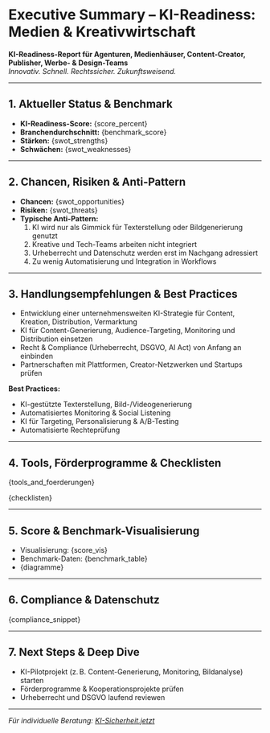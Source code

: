 # Executive Summary – KI-Readiness: Medien & Kreativwirtschaft

**KI-Readiness-Report für Agenturen, Medienhäuser, Content-Creator, Publisher, Werbe- & Design-Teams**  
_Innovativ. Schnell. Rechtssicher. Zukunftsweisend._

---

## 1. Aktueller Status & Benchmark

- **KI-Readiness-Score:** {score_percent}
- **Branchendurchschnitt:** {benchmark_score}
- **Stärken:** {swot_strengths}
- **Schwächen:** {swot_weaknesses}

---

## 2. Chancen, Risiken & Anti-Pattern

- **Chancen:** {swot_opportunities}
- **Risiken:** {swot_threats}
- **Typische Anti-Pattern:**  
  1. KI wird nur als Gimmick für Texterstellung oder Bildgenerierung genutzt  
  2. Kreative und Tech-Teams arbeiten nicht integriert  
  3. Urheberrecht und Datenschutz werden erst im Nachgang adressiert  
  4. Zu wenig Automatisierung und Integration in Workflows

---

## 3. Handlungsempfehlungen & Best Practices

- Entwicklung einer unternehmensweiten KI-Strategie für Content, Kreation, Distribution, Vermarktung
- KI für Content-Generierung, Audience-Targeting, Monitoring und Distribution einsetzen
- Recht & Compliance (Urheberrecht, DSGVO, AI Act) von Anfang an einbinden
- Partnerschaften mit Plattformen, Creator-Netzwerken und Startups prüfen

**Best Practices:**  
- KI-gestützte Texterstellung, Bild-/Videogenerierung  
- Automatisiertes Monitoring & Social Listening  
- KI für Targeting, Personalisierung & A/B-Testing  
- Automatisierte Rechteprüfung

---

## 4. Tools, Förderprogramme & Checklisten

{tools_and_foerderungen}

{checklisten}

---

## 5. Score & Benchmark-Visualisierung

- Visualisierung: {score_vis}
- Benchmark-Daten: {benchmark_table}
- {diagramme}

---

## 6. Compliance & Datenschutz

{compliance_snippet}

---

## 7. Next Steps & Deep Dive

- KI-Pilotprojekt (z. B. Content-Generierung, Monitoring, Bildanalyse) starten
- Förderprogramme & Kooperationsprojekte prüfen
- Urheberrecht und DSGVO laufend reviewen

---

_Für individuelle Beratung: [KI-Sicherheit.jetzt](https://ki-sicherheit.jetzt)_
